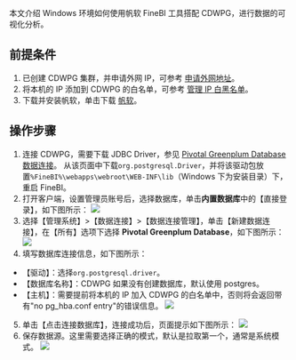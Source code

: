 本文介绍 Windows 环境如何使用帆软 FineBI 工具搭配 CDWPG，进行数据的可视化分析。

## 前提条件
1. 已创建 CDWPG 集群，并申请外网 IP，可参考 [申请外网地址](https://cloud.tencent.com/document/product/878/31443)。
2. 将本机的 IP 添加到 CDWPG 的白名单，可参考 [管理 IP 白黑名单](https://cloud.tencent.com/document/product/878/31444)。
3. 下载并安装帆软，单击下载 [帆软](https://www.finebi.com/product/download)。

## 操作步骤
1. 连接 CDWPG，需要下载 JDBC Driver，参见 [Pivotal Greenplum Database 数据连接](https://help.finebi.com/doc-view-289.html)。
从该页面中下载`org.postgresql.Driver`，并将该驱动包放置`%FineBI%\webapps\webroot\WEB-INF\lib`（Windows 下为安装目录）下，重启 FineBI。
2. 打开客户端，设置管理员账号后，选择数据库，单击**内置数据库**中的【直接登录】，如下图所示：
![](https://main.qcloudimg.com/raw/a7bd9ab992f10d322733660072d0e069.png)
3. 选择【管理系统】>【数据连接】>【数据连接管理】，单击【新建数据连接】，在【所有】选项下选择 **Pivotal Greenplum Database**，如下图所示：
![](https://main.qcloudimg.com/raw/da800bbe37235d73cc75d371961f4944.png)
4. 填写数据库连接信息，如下图所示：
 - 【驱动】：选择`org.postgresql.driver`。
 - 【数据库名称】：CDWPG 如果没有创建数据库，默认使用 postgres。
 - 【主机】：需要提前将本机的 IP 加入 CDWPG 的白名单中，否则将会返回带有"no pg_hba.conf entry"的错误信息。
![](https://main.qcloudimg.com/raw/bffe77f0f93ed390ac19c000d0b9c61c.png)
5. 单击【点击连接数据库】，连接成功后，页面提示如下图所示：
![](https://main.qcloudimg.com/raw/e34f57761fe737ecf3a4ad3658159877.png)
6. 保存数据源。这里需要选择正确的模式，默认是拉取第一个，通常是系统模式。
![](https://main.qcloudimg.com/raw/0770435479a2bf01e0319965f14bbccf.png)
